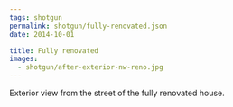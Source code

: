 ```yaml
---
tags: shotgun
permalink: shotgun/fully-renovated.json
date: 2014-10-01

title: Fully renovated
images:
  - shotgun/after-exterior-nw-reno.jpg
---
```

Exterior view from the street of the fully renovated house.